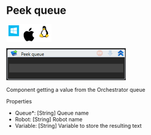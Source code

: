 # Peek queue

![](../../../../.gitbook/assets/image.png)

![](<../../../../.gitbook/assets/image (103).png>)



Component getting a value from the Orchestrator queue

Properties

* Queue\*: \[String] Queue name
* Robot: \[String] Robot name
* Variable: \[String] Variable to store the resulting text

